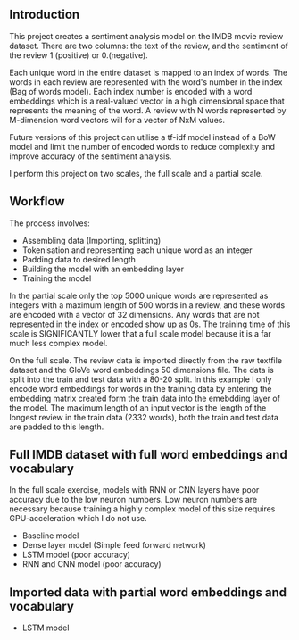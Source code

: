 ## Introduction
This project creates a sentiment analysis model on the IMDB movie review dataset. There are two columns: the text of the review, and the sentiment of the review 1 (positive) or 0.(negative).

Each unique word in the entire dataset is mapped to an index of words. The words in each review are represented with the word's number in the index (Bag of words model). Each index number is encoded with a word embeddings which is a real-valued vector in a high dimensional space that represents the meaning of the word. A review with N words represented by M-dimension word vectors will for a vector of NxM values.

Future versions of this project can utilise a tf-idf model instead of a BoW model and limit the number of encoded words to reduce complexity and improve accuracy of the sentiment analysis.

I perform this project on two scales, the full scale and a partial scale. 

## Workflow
The process involves:
- Assembling data (Importing, splitting)
- Tokenisation and representing each unique word as an integer
- Padding data to desired length
- Building the model with an embedding layer
- Training the model

In the partial scale only the top 5000 unique words are represented as integers with a maximum length of 500 words in a review, and these words are encoded with a vector of 32 dimensions. Any words that are not represented in the index or encoded show up as 0s. The training time of this scale is SIGNIFICANTLY lower that a full scale model because it is a far much less complex model.

On the full scale. The review data is imported directly from the raw textfile dataset and the GloVe word embeddings 50 dimensions file. The data is split into the train and test data with a 80-20 split. In this example I only encode word embeddings for words in the training data by entering the embedding matrix created form the train data into the emebdding layer of the model. The maximum length of an input vector is the length of the longest review in the train data (2332 words), both the train and test data are padded to this length. 

## Full IMDB dataset with full word embeddings and vocabulary
In the full scale exercise, models with RNN or CNN layers have poor accuracy due to the low neuron numbers. Low neuron numbers are necessary because training a highly complex model of this size requires GPU-acceleration which I do not use.
- Baseline model
- Dense layer model (Simple feed forward network)
- LSTM model (poor accuracy)
- RNN and CNN model (poor accuracy)

## Imported data with partial word embeddings and vocabulary
- LSTM model